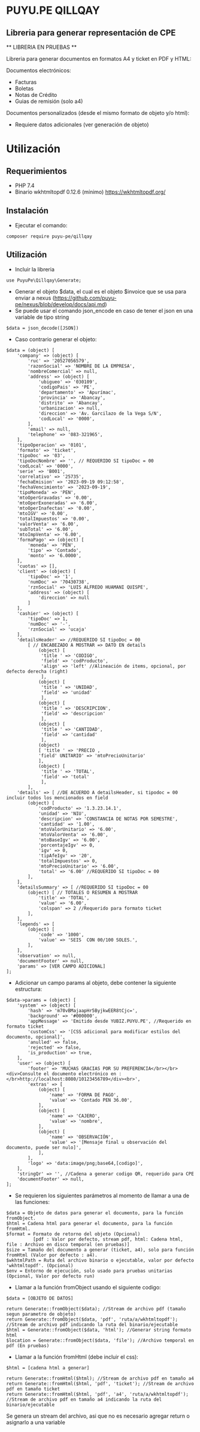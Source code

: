 # PUYU.PE QILLQAY
## Libreria para generar representación de CPE

** LIBRERIA EN PRUEBAS **

Libreria para generar documentos en formatos A4 y ticket en PDF y HTML:

Documentos electrónicos:
- Facturas
- Boletas
- Notas de Crédito
- Guias de remisión (solo a4)

Documentos personalizados (desde el mismo formato de objeto y/o html):
- Requiere datos adicionales (ver generación de objeto)

# Utilización

## Requerimientos
- PHP 7.4
- Binario wkhtmltopdf 0.12.6 (mínimo) https://wkhtmltopdf.org/

## Instalación
- Ejecutar el comando:

```
composer require puyu-pe/qillqay
```
## Utilización

- Incluir la libreria
```
use PuyuPe\Qillqay\Generate;
```
- Generar el objeto $data, el cual es el objeto $invoice que se usa para enviar a nexus (https://github.com/puyu-pe/nexus/blob/develop/docs/api.md)
- Se puede usar el comando json_encode en caso de tener el json en una variable de tipo string 
```
$data = json_decode([JSON]) 
```
- Caso contrario generar el objeto:

```
$data = (object) [
    'company' => (object) [
        'ruc' => '20527056579',
        'razonSocial' => 'NOMBRE DE LA EMPRESA',
        'nombreComercial' => null,
        'address' => (object) [
            'ubigueo' => '030109',
            'codigoPais' => 'PE',
            'departamento' => 'Apurímac',
            'provincia' => 'Abancay',
            'distrito' => 'Abancay',
            'urbanizacion' => null,
            'direccion' => 'Av. Garcilazo de la Vega S/N',
            'codLocal' => '0000',
        ],
        'email' => null,
        'telephone' => '083-321965',
    ],
    'tipoOperacion' => '0101',
    'formato' => 'ticket',
    'tipoDoc' => '03',
    'tipoDocNombre' => '', // REQUERIDO SI tipoDoc = 00 
    'codLocal' => '0000',
    'serie' => 'B001',
    'correlativo' => '25735',
    'fechaEmision' => '2023-09-19 09:12:58',
    'fechaVencimiento' => '2023-09-19',
    'tipoMoneda' => 'PEN',
    'mtoOperGravadas' => '0.00',
    'mtoOperExoneradas' => '6.00',
    'mtoOperInafectas' => '0.00',
    'mtoIGV' => '0.00',
    'totalImpuestos' => '0.00',
    'valorVenta' => '6.00',
    'subTotal' => '6.00',
    'mtoImpVenta' => '6.00',
    'formaPago' => (object) [
        'moneda' => 'PEN',
        'tipo' => 'Contado',
        'monto' => '6.0000',
    ],
    'cuotas' => [],
    'client' => (object) [
        'tipoDoc' => '1',
        'numDoc' => '70430738',
        'rznSocial' => 'LUIS ALFREDO HUAMANI QUISPE',
        'address' => (object) [
            'direccion' => null
        ]
    ],
    'cashier' => (object) [
        'tipoDoc' => 1,
        'numDoc' => '-',
        'rznSocial' => 'ucaja'
    ],
    'detailsHeader' => //REQUERIDO SI tipoDoc = 00
        [ // ENCABEZADO A MOSTRAR => DATO EN details
            (object) [
             'title ' => 'CODIGO',
             'field' => 'codProducto',
             'align' => 'left' //Alineación de items, opcional, por defecto derecha (right)
             ],
            (object) [
             'title ' => 'UNIDAD',
             'field' => 'unidad'
             ],
            (object) [
             'title ' => 'DESCRIPCION',
             'field' => 'descripcion'
             ],
            (object) [
             'title ' => 'CANTIDAD',
             'field' => 'cantidad'
             ],
            (object) 
            [ 'title ' => 'PRECIO ,
            'field' UNITARIO' => 'mtoPrecioUnitario'
            ],
            (object) [
             'title ' => 'TOTAL',
             'field' => 'total'
             ],
        ],
    'details' => [ //DE ACUERDO A detailsHeader, si tipodoc = 00 incluir todos los mencionados en field
        (object) [
            'codProducto' => '1.3.23.14.1',
            'unidad' => 'NIU',
            'descripcion' => 'CONSTANCIA DE NOTAS POR SEMESTRE',
            'cantidad' => '1.00',
            'mtoValorUnitario' => '6.00',
            'mtoValorVenta' => '6.00',
            'mtoBaseIgv' => '6.00',
            'porcentajeIgv' => 0,
            'igv' => 0,
            'tipAfeIgv' => '20',
            'totalImpuestos' => 0,
            'mtoPrecioUnitario' => '6.00',
            'total' => '6.00' //REQUERIDO SI tipoDoc = 00
        ],
    ],
    'detailsSummary' => [ //REQUERIDO SI tipoDoc = 00
        (object) [ // TOTALES O RESUMEN A MOSTRAR
            'title' => 'TOTAL',
            'value' => '6.00',
            'colspan' => 2 //Requerido para formato ticket
        ],
    ],
    'legends' => [
        (object) [
            'code' => '1000',
            'value' => 'SEIS  CON 00/100 SOLES.',
        ],
    ],
    'observation' => null,
    'documentFooter' => null,
    'params' => [VER CAMPO ADICIONAL]
];
```
- Adicionar un campo params al objeto, debe contener la siguiente estructura:
```
$data->params = (object) [
    'system' => (object) [
        'hash' => 'm70vBMajaapHr5ByjkwEER8tCjc=',
        'background' => '#000000',
        'appMessage' => 'Emitido desde YUBIZ.PUYU.PE', //Requerido en formato ticket
        'customCss' => '[CSS adicional para modificar estilos del documento, opcional]',
        'anulled' => false,
        'rejected' => false,
        'is_production' => true,
    ],
    'user' => (object) [
        'footer' => 'MUCHAS GRACIAS POR SU PREFERENCIA</br></br><div>Consulte el documento electrónico en :</br>http://localhost:8080/10123456789</div><br>',
        'extras' => [
            (object) [
                'name' => 'FORMA DE PAGO',
                'value' => 'Contado PEN 36.00',
            ],
            (object) [
                'name' => 'CAJERO',
                'value' => 'nombre',
            ],
            (object) [
                'name' => 'OBSERVACIÓN',
                'value' => '[Mensaje final u observación del documento, puede ser nulo]',
            ],
        ],
        'logo' => 'data:image/png;base64,[codigo]', 
    ],
    'stringQr' => '', //Cadena a generar codigo QR, requerido para CPE
    'documentFooter' => null,
];
```
- Se requieren los siguientes parámetros al momento de llamar a una de las funciones:

```
$data = Objeto de datos para generar el documento, para la función fromObject.
$html = Cadena html para generar el documento, para la función fromHtml.
$format = Formato de retorno del objeto (Opcional)
          [pdf : Valor por defecto, stream pdf, html: Cadena html, file : Archivo en disco temporal (en pruebas)]
$size = Tamaño del documento a generar (ticket, a4), solo para función fromHtml (Valor por defecto : a4).
$wkhtmlPath = Ruta del archivo binario o ejecutable, valor por defecto 'wkhtmltopdf'. (Opcional)
$env = Entorno de ejecución, solo usado para pruebas unitarias (Opcional, Valor por defecto run)
```
- Llamar a la función fromObject usando el siguiente codigo:
``` 
$data = [OBJETO DE DATOS]

return Generate::fromObject($data); //Stream de archivo pdf (tamaño segun parametro de objeto)
return Generate::fromObject($data, 'pdf', 'ruta/a/wkhtmltopdf'); //Stream de archivo pdf indicando la ruta del binario/ejecutable
$html = Generate::fromObject($data, 'html'); //Generar string formato html
$location = Generate::fromObject($data, 'file'); //Archivo temporal en pdf (En pruebas)
```
- Llamar a la función fromHtml (debe incluir el css):
``` 
$html = [cadena html a generar]

return Generate::fromHtml($html); //Stream de archivo pdf en tamaño a4
return Generate::fromHtml($html, 'pdf', 'ticket'); //Stream de archivo pdf en tamaño ticket
return Generate::fromHtml($html, 'pdf', 'a4', 'ruta/a/wkhtmltopdf'); //Stream de archivo pdf en tamaño a4 indicando la ruta del binario/ejecutable
```
Se genera un stream del archivo, asi que no es necesario agregar return o asignarlo a una variable